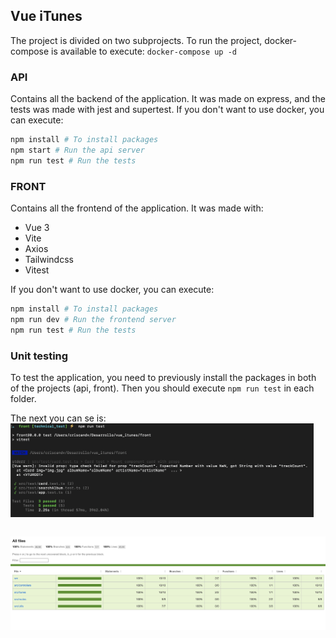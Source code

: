 ## Vue iTunes

The project is divided on two subprojects.
To run the project, docker-compose is available to execute:
`docker-compose up -d`

### API

Contains all the backend of the application. It was made on express, and the tests was made with jest and supertest.
If you don't want to use docker, you can execute:

```bash
npm install # To install packages
npm start # Run the api server
npm run test # Run the tests
```

### FRONT

Contains all the frontend of the application. It was made with:

- Vue 3
- Vite
- Axios
- Tailwindcss
- Vitest

If you don't want to use docker, you can execute:

```bash
npm install # To install packages
npm run dev # Run the frontend server
npm run test # Run the tests
```

### Unit testing

To test the application, you need to previously install the packages in both of the projects (api, front). Then you should execute `npm run test` in each folder.

The next you can se is:
<br>
<img src="front_tests.png" alt="front_tests.png" style="height: 150px; width: auto; display: block;"/>

<br>
<img src="api_tests.png" alt="front_tests.png" style="height: 150px; width: auto; display: block;"/>
